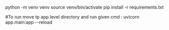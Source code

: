 python -m venv venv
source venv/bin/activate
pip install -r requirements.txt

#To run move tp app level directory and run given cmd : uvicorn app.main:app --reload
